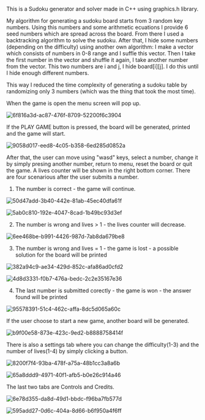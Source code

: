 This is a Sudoku generator and solver made in C++ using graphics.h library.

My algorithm for generating a sudoku board starts from 3 random key numbers. Using this numbers and some arithmetic ecuations I provide 6 seed numbers which are spread across the board.
From there I used a backtracking algorithm to solve the sudoku.
After that, I hide some numbers (depending on the difficulty) using another own algorithm: I make a vector which consists of numbers in 0-8 range and I suffle this vector. Then I take the first number in the vector and shuffle it again, I take another number from the vector. This two numbers are i and j, I hide board[i][j]. I do this until I hide enough different numbers.

This way I reduced the time complexity of generating a sudoku table by randomizing only 3 numbers (which was the thing that took the most time).

When the game is open the menu screen will pop up.

![6f816a3d-ac87-476f-8709-52200f6c3904](https://user-images.githubusercontent.com/118437095/223203168-60cca82a-382f-4d9a-98b7-18e529f2f289.jpg)

If the PLAY GAME button is pressed, the board will be generated, printed and the game will start.

![9058d017-eed8-4c05-b358-6ed285d0852a](https://user-images.githubusercontent.com/118437095/223205362-f92061e7-c2bb-4048-9e50-ebabc9d14abd.jpg)

After that, the user can move using "wasd" keys, select a number, change it by simply presing another number, return to menu, reset the board or quit the game. A lives counter will be shown in the right bottom corner. There are four scenarious after the user submits a number. 

   1. The number is correct - the game will continue.
   
![50d47add-3b40-442e-81ab-45ec40dfa61f](https://user-images.githubusercontent.com/118437095/223247555-200e210d-e0b2-4cab-ab84-c58998d556c4.jpg)

![5ab0c810-192e-4047-8cad-1b49bc93d3ef](https://user-images.githubusercontent.com/118437095/223247965-eff940b5-2609-47b9-8b4a-78f89c561aa3.jpg)

  
   2. The number is wrong and lives > 1 - the lives counter will decrease.
   
![6ee468be-b991-4426-987d-7ab8da679be8](https://user-images.githubusercontent.com/118437095/223252027-9ba8dd82-2760-442c-b644-5cfbf17147e1.jpg)
   
   3. The number is wrong and lives = 1 - the game is lost
                                        - a possible solution for the board will be printed
   
![382a94c9-ae34-429d-852c-afa86ad0cfd2](https://user-images.githubusercontent.com/118437095/223253017-d8dfae39-d943-4b1f-b1d8-dbd47bdc1eb4.jpg)
  
![4d8d3331-f0b7-476a-bedc-2c2e35167e36](https://user-images.githubusercontent.com/118437095/223253071-6193b570-47a3-4656-845e-36f10643b850.jpg)
   
   4. The last number is submitted corectly - the game is won
                                            - the answer found will be printed
   
![95578391-51c4-462c-affa-8dc5d065a60c](https://user-images.githubusercontent.com/118437095/223255115-209406e3-64c8-488c-bbf6-1da8a88b660c.jpg)

If the user choose to start a new game, another board will be generated.
   
![b9f00e58-873e-423c-9ed2-b8888758414f](https://user-images.githubusercontent.com/118437095/223255179-a2190458-eaa7-47d6-bd14-b1bcf267e7c5.jpg)

There is also a settings tab where you can change the difficulty(1-3) and the number of lives(1-4) by simply clicking a button.
   
![8200f7f4-93ba-478f-a75a-48b1cc3a8a6b](https://user-images.githubusercontent.com/118437095/223257759-88923b0d-2e5b-49dc-b375-0b5aee6d4837.jpg)

![65a8ddd9-4971-40f1-afb5-b0e26c914a46](https://user-images.githubusercontent.com/118437095/223257771-3b326e80-550b-4394-b8ad-e64384d97eb9.jpg)

The last two tabs are Controls and Credits.

![6e78d355-da8d-49d1-bbdc-f96ba7fb577d](https://user-images.githubusercontent.com/118437095/223262358-8120025b-ef1c-4fe6-871c-0c659d7f7228.jpg)

![595add27-0d6c-404a-8d66-b6f950a4f6ff](https://user-images.githubusercontent.com/118437095/223262460-f875b487-fb43-4da5-887d-1135bb67b291.jpg)
